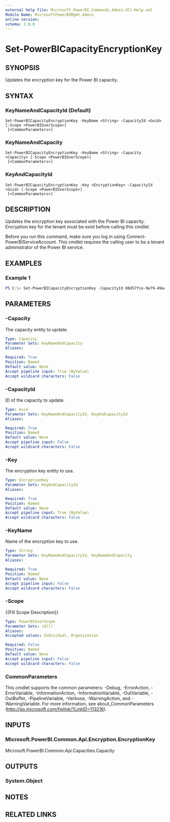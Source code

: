 ```yaml
---
external help file: Microsoft.PowerBI.Commands.Admin.dll-Help.xml
Module Name: MicrosoftPowerBIMgmt.Admin
online version:
schema: 2.0.0
---
```


# Set-PowerBICapacityEncryptionKey

## SYNOPSIS
Updates the encryption key for the Power BI capacity.

## SYNTAX

### KeyNameAndCapacityId (Default)
```
Set-PowerBICapacityEncryptionKey -KeyName <String> -CapacityId <Guid> [-Scope <PowerBIUserScope>]
 [<CommonParameters>]
```

### KeyNameAndCapacity
```
Set-PowerBICapacityEncryptionKey -KeyName <String> -Capacity <Capacity> [-Scope <PowerBIUserScope>]
 [<CommonParameters>]
```

### KeyAndCapacityId
```
Set-PowerBICapacityEncryptionKey -Key <EncryptionKey> -CapacityId <Guid> [-Scope <PowerBIUserScope>]
 [<CommonParameters>]
```

## DESCRIPTION
Updates the encryption key associated with the Power BI capacity.
Encryption key for the tenant must be exist before calling this cmdlet.

Before you run this command, make sure you log in using Connect-PowerBIServiceAccount.
This cmdlet requires the calling user to be a tenant administrator of the Power BI service.

## EXAMPLES

### Example 1
```powershell
PS C:\> Set-PowerBICapacityEncryptionKey -CapacityId 08d57fce-9e79-49ac-afac-d61765f97f6f -KeyName 'Contoso Sales'
```

## PARAMETERS

### -Capacity
The capacity entity to update.

```yaml
Type: Capacity
Parameter Sets: KeyNameAndCapacity
Aliases:

Required: True
Position: Named
Default value: None
Accept pipeline input: True (ByValue)
Accept wildcard characters: False
```

### -CapacityId
ID of the capacity to update.

```yaml
Type: Guid
Parameter Sets: KeyNameAndCapacityId, KeyAndCapacityId
Aliases:

Required: True
Position: Named
Default value: None
Accept pipeline input: False
Accept wildcard characters: False
```

### -Key
The encryption key entity to use.

```yaml
Type: EncryptionKey
Parameter Sets: KeyAndCapacityId
Aliases:

Required: True
Position: Named
Default value: None
Accept pipeline input: True (ByValue)
Accept wildcard characters: False
```

### -KeyName
Name of the encryption key to use.

```yaml
Type: String
Parameter Sets: KeyNameAndCapacityId, KeyNameAndCapacity
Aliases:

Required: True
Position: Named
Default value: None
Accept pipeline input: False
Accept wildcard characters: False
```

### -Scope
{{Fill Scope Description}}

```yaml
Type: PowerBIUserScope
Parameter Sets: (All)
Aliases:
Accepted values: Individual, Organization

Required: False
Position: Named
Default value: None
Accept pipeline input: False
Accept wildcard characters: False
```

### CommonParameters
This cmdlet supports the common parameters: -Debug, -ErrorAction, -ErrorVariable, -InformationAction, -InformationVariable, -OutVariable, -OutBuffer, -PipelineVariable, -Verbose, -WarningAction, and -WarningVariable. For more information, see about_CommonParameters (http://go.microsoft.com/fwlink/?LinkID=113216).

## INPUTS

### Microsoft.PowerBI.Common.Api.Encryption.EncryptionKey
Microsoft.PowerBI.Common.Api.Capacities.Capacity

## OUTPUTS

### System.Object

## NOTES

## RELATED LINKS
